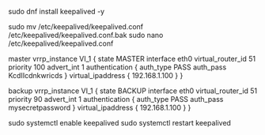 sudo dnf install keepalived -y

sudo mv /etc/keepalived/keepalived.conf /etc/keepalived/keepalived.conf.bak
sudo nano /etc/keepalived/keepalived.conf

master
vrrp_instance VI_1 {
    state MASTER
    interface eth0
    virtual_router_id 51
    priority 100
    advert_int 1
    authentication {
        auth_type PASS
        auth_pass KcdIIcdnkwricds
    }
    virtual_ipaddress {
        192.168.1.100
    }
}

backup
vrrp_instance VI_1 {
    state BACKUP
    interface eth0
    virtual_router_id 51
    priority 90
    advert_int 1
    authentication {
        auth_type PASS
        auth_pass mysecretpassword
    }
    virtual_ipaddress {
        192.168.1.100
    }
}

sudo systemctl enable keepalived
sudo systemctl restart keepalived

